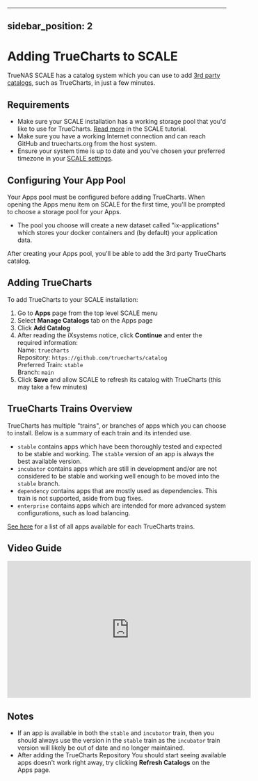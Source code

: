 

---
sidebar_position: 2
---
# Adding TrueCharts to SCALE

TrueNAS SCALE has a catalog system which you can use to add [3rd party catalogs](https://www.truenas.com/docs/scale/scaleuireference/apps/appsscreensscale/#add-catalog), such as TrueCharts, in just a few minutes. 

## Requirements

- Make sure your SCALE installation has a working storage pool that you'd like to use for TrueCharts. [Read more](https://www.truenas.com/docs/scale/scaletutorials/storage/) in the SCALE tutorial. 
- Make sure you have a working Internet connection and can reach GitHub and truecharts.org from the host system.
- Ensure your system time is up to date and you've chosen your preferred timezone in your [SCALE settings](https://www.truenas.com/docs/scale/scaleuireference/systemsettings/generalsettingsscreens/#localization).

## Configuring Your App Pool

Your Apps pool must be configured before adding TrueCharts. When opening the Apps menu item on SCALE for the first time, you'll be prompted to choose a storage pool for your Apps. 
- The pool you choose will create a new dataset called "ix-applications" which stores your docker containers and (by default) your application data.

After creating your Apps pool, you'll be able to add the 3rd party TrueCharts catalog.
 

## Adding TrueCharts

To add TrueCharts to your SCALE installation: 

 1. Go to **Apps** page from the top level SCALE menu
 2. Select **Manage Catalogs** tab on the Apps page
 3. Click **Add Catalog**
 4. After reading the iXsystems notice, click **Continue** and enter the required information:   
 Name: `truecharts`   
 Repository: `https://github.com/truecharts/catalog`   
 Preferred Train: `stable`   
 Branch: `main`
 5.  Click **Save** and allow SCALE to refresh its catalog with TrueCharts (this may take a few minutes)



## TrueCharts Trains Overview

TrueCharts has multiple "trains", or branches of apps which you can choose to install. Below is a summary of each train and its intended use.

- `stable` contains apps which have been thoroughly tested and expected to be stable and working. The `stable` version of an app is always the best available version.
- `incubator` contains apps which are still in development and/or are not considered to be stable and working well enough to be moved into the `stable` branch.
- `dependency` contains apps that are mostly used as dependencies. This train is not supported, aside from bug fixes.
- `enterprise` contains apps which are intended for more advanced system configurations, such as load balancing.

[See here](https://truecharts.org/charts/description_list) for a list of all apps available for each TrueCharts trains.

## Video Guide

<iframe width="560" height="315" src="https://www.youtube.com/embed/Vomm8uvdCM0" title="YouTube video player" frameBorder="0" allow="accelerometer; autoplay; clipboard-write; encrypted-media; gyroscope; picture-in-picture" allowFullScreen></iframe>

## Notes

- If an app is available in both the `stable` and `incubator` train, then you should always use the version in the `stable` train as the `incubator` train version will likely be out of date and no longer maintained.
- After adding the TrueCharts Repository You should start seeing available apps doesn't work right away, try clicking **Refresh Catalogs** on the Apps page.

